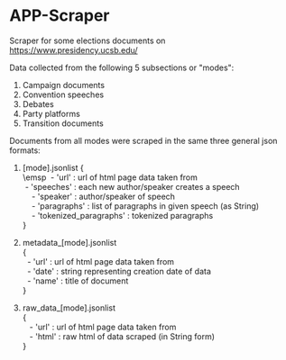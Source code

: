 # APP-Scraper

Scraper for some elections documents on https://www.presidency.ucsb.edu/

Data collected from the following 5 subsections or "modes":
1. Campaign documents
2. Convention speeches
3. Debates
4. Party platforms
5. Transition documents

Documents from all modes were scraped in the same three general json formats:  

1. [mode].jsonlist
  {   
   \emsp  - 'url' : url of html page data taken from  
     - 'speeches' : each new author/speaker creates a speech   
             - 'speaker' : author/speaker of speech  
             - 'paragraphs' : list of paragraphs in given speech (as String)  
             - 'tokenized_paragraphs' : tokenized paragraphs   
  }   
 
 2. metadata_[mode].jsonlist   
  {   
      - 'url' : url of html page data taken from   
      - 'date' : string representing creation date of data   
      - 'name' : title of document   
  }   
 
 3. raw_data_[mode].jsonlist   
  {  
      - 'url' : url of html page data taken from  
      - 'html' : raw html of data scraped (in String form)  
  }  
  
  
  
  
    

